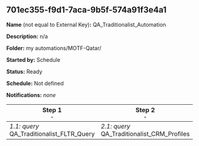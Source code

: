 ## 701ec355-f9d1-7aca-9b5f-574a91f3e4a1

**Name** (not equal to External Key)**:** QA_Traditionalist_Automation

**Description:** n/a

**Folder:** my automations/MOTF-Qatar/

**Started by:** Schedule

**Status:** Ready

**Schedule:** Not defined

**Notifications:** _none_


| Step 1<br>_<small>-</small>_ | Step 2<br>_<small>-</small>_ |
| --- | --- |
| _1.1: query_<br>QA_Traditionalist_FLTR_Query | _2.1: query_<br>QA_Traditionalist_CRM_Profiles |
